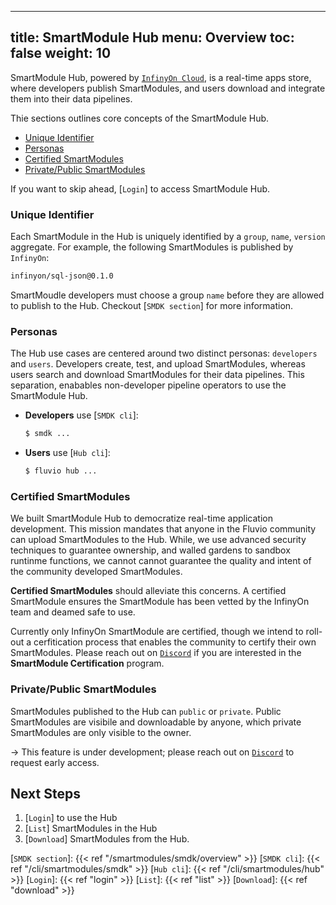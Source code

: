 
---
title: SmartModule Hub
menu: Overview
toc: false
weight: 10
---

SmartModule Hub, powered by [`InfinyOn Cloud`], is a real-time apps store, where developers publish SmartModules, and users download and integrate them into their data pipelines. 

Thie sections outlines core concepts of the SmartModule Hub.
* [Unique Identifier](#unique-identifier)
* [Personas](#personas)
* [Certified SmartModules](#certified-smartmodules)
* [Private/Public SmartModules](#privatepublic-smartmodules)

If you want to skip ahead, [`Login`] to access SmartModule Hub.

### Unique Identifier

Each SmartModule in the Hub is uniquely identified by a `group`, `name`, `version` aggregate. For example, the following SmartModules is published by `InfinyOn`:

```bash
infinyon/sql-json@0.1.0
```

SmartMoudle developers must choose a group `name` before they are allowed to publish to the Hub. Checkout [`SMDK section`] for more information. 

### Personas

The Hub use cases are centered around two distinct personas: `developers` and `users`. Developers create, test, and upload SmartModules, whereas users search and download SmartModules for their data pipelines. This separation, enabables non-developer pipeline operators to use the SmartModule Hub.

* **Developers** use [`SMDK cli`]: 

    ```bash
    $ smdk ...
    ```

* **Users** use [`Hub cli`]:

    ```bash
    $ fluvio hub ...
    ```

### Certified SmartModules

We built SmartModule Hub to democratize real-time application development. This mission mandates that anyone in the Fluvio community can upload SmartModules to the Hub. While, we use advanced security techniques to guarantee ownership, and walled gardens to sandbox runtinme functions, we cannot cannot guarantee the quality and intent of the community developed SmartModules.

**Certified SmartModules** should alleviate this concerns. A certified SmartModule ensures the SmartModule has been vetted by the InfinyOn team and deamed safe to use. 

Currently only InfinyOn SmartModule are certified, though we intend to roll-out a cerfitication process that enables the community to certify their own SmartModules. Please reach out on [`Discord`] if you are interested in the **SmartModule Certification** program.


### Private/Public SmartModules

SmartModules published to the Hub can `public` or `private`. Public SmartModules are visibile and downloadable by anyone, which private SmartModules are only visible to the owner. 

-> This feature is under development; please reach out on [`Discord`] to request early access.


## Next Steps

1. [`Login`] to use the Hub
2. [`List`] SmartModules in the Hub
3. [`Download`] SmartModules from the Hub.


[`InfinyOn Cloud`]: https://infinyon.cloud/
[`Discord`]: https://discord.gg/zHsWBt5Z2n
[`SMDK section`]: {{< ref "/smartmodules/smdk/overview" >}}
[`SMDK cli`]: {{< ref "/cli/smartmodules/smdk" >}}
[`Hub cli`]: {{< ref "/cli/smartmodules/hub" >}}
[`Login`]: {{< ref "login" >}}
[`List`]: {{< ref "list" >}}
[`Download`]: {{< ref "download" >}}